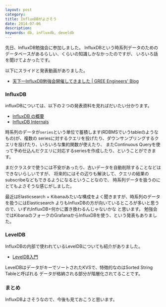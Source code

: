 ```yaml
---
layout: post
category:
title: InfluxDBがよさそう
date: 2014-07-06
description:
keywords: db, influxdb, develdb
---
```


先日、InfluxDB勉強会に参加しました。
InfluxDBという時系列データのためのデータベースがあるらしい、くらいの知識しかなかったのですが、
いろいろ話を聞けてよかったです。

以下にスライドと発表動画がありました。

* [天下一InfluxDB勉強会開催してきました | GREE Engineers' Blog](http://labs.gree.jp/blog/2014/06/10939/)


### InfluxDB

influxDBについては、以下の２つの発表資料を見ればだいたい分かります。

* [InfluxDB の概要](http://www.slideshare.net/sonots/influxdb-study-20140627)
* [InfluxDB Internals](https://speakerdeck.com/chobie/influxdb-internals-1)

時系列のデータが`series`という単位で蓄積します(RDBMSでいうtableのようなもの)が、複数の
seriesに対するクエリを投げたり、ダウンサンプリングするクエリを投げたり、いろいろな集約関数が使えたり、
またContinuous Queryを使って予め仕込んだクエリに対応するseriesを作成したり、ということができます。

まだクラスタで使うには不安があったり、古いデータを自動削除することなどはできないらしいですが、
将来的にはその辺りも解決して、クエリの結果のsubscribeなどもできるようになるということなので、
時系列データを扱うのにとてもよさそうな感じがしました。

最近はElasticsearch + Kibanaみたいな構成をよく聞きますが、時系列のデータを扱うにはElasticsearch
よりもInfluxDBの方が向いているところが多いと思うので、いずれInfluxDB+何かに置き換わるんじゃないかな
と思います。
勉強会ではKibanaのフォークのGrafanaからInfluxDBを使う、という発表もありました。

### LevelDB

InfluxDBの内部で使われているLevelDBについても紹介がありました。

* [LevelDB入門](https://speakerdeck.com/yosuke_furukawa/leveldbru-men)

LevelDBはデータがキーでソートされたKVSで、特徴的なのはSorted String Tableと呼ばれる
データが格納される部分が階層化されてることです。

### まとめ

InfluxDBよさそうなので、今後も見ておこうと思います。
